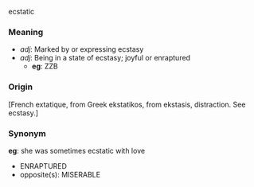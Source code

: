 ecstatic
### Meaning
+ _adj_: Marked by or expressing ecstasy
+ _adj_: Being in a state of ecstasy; joyful or enraptured
	+ __eg__: ZZB

### Origin

[French extatique, from Greek ekstatikos, from ekstasis, distraction. See ecstasy.]

### Synonym

__eg__: she was sometimes ecstatic with love

+ ENRAPTURED
+ opposite(s): MISERABLE


